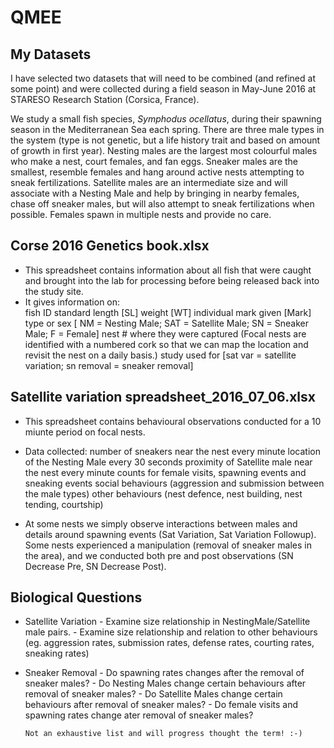 # QMEE

## My Datasets 

I have selected two datasets that will need to be combined (and refined at some point) and were collected during a field season in May-June 2016 at STARESO Research Station (Corsica, France).

We study a small fish species, <i>Symphodus ocellatus</i>, during their spawning season in the Mediterranean Sea each spring.  There are three male types in the system (type is not genetic, but a life history trait and based on amount of growth in first year). Nesting males are the largest most colourful males who make a nest, court females, and fan eggs. Sneaker males are the smallest, resemble females and hang around active nests attempting to sneak fertilizations.  Satellite males are an intermediate size and will associate with a Nesting Male and help by bringing in nearby females, chase off sneaker males, but will also attempt to sneak fertilizations when possible.  Females spawn in multiple nests and provide no care.


## Corse 2016 Genetics book.xlsx
- This spreadsheet contains information about all fish that were caught and brought into the lab for processing before being released back into the study site.  
- It gives information on:	
	fish ID 
        standard length [SL]
        weight [WT]
        individual mark given [Mark]
        type or sex [ NM = Nesting Male; SAT = Satellite Male; SN = Sneaker Male; F = Female]
        nest # where they were captured (Focal nests are identified with a numbered cork so that we can map the location and revisit the nest on a daily basis.)
        study used for [sat var = satellite variation; sn removal = sneaker removal]
        

## Satellite variation spreadsheet_2016_07_06.xlsx

- This spreadsheet contains behavioural observations conducted for a 10 miunte period on focal nests.  
- Data collected:
        number of sneakers near the nest every minute
        location of the Nesting Male every 30 seconds
        proximity of Satellite male near the nest every minute
        counts for female visits, spawning events and sneaking events
        social behaviours (aggression and submission between the male types)
        other behaviours (nest defence, nest building, nest tending, courtship)
        
- At some nests we simply observe interactions between males and details around spawning events (Sat Variation, Sat Variation Followup).  Some nests experienced a manipulation (removal of sneaker males in the area), and we conducted both pre and post observations (SN Decrease Pre, SN Decrease Post). 


## Biological Questions

 - Satellite Variation
        - Examine size relationship in NestingMale/Satellite male pairs.
        - Examine size relationship and relation to other behaviours (eg. aggression rates, submission rates, defense rates, courting rates, sneaking rates)
        

  - Sneaker Removal
        - Do spawning rates changes after the removal of sneaker males?
        - Do Nesting Males change certain behaviours after removal of sneaker males?
        - Do Satellite Males change certain behaviours after removal of sneaker males?
        - Do female visits and spawning rates change ater removal of sneaker males?
        
        Not an exhaustive list and will progress thought the term! :-)
        
